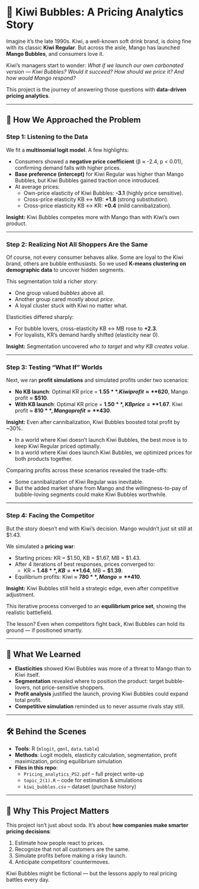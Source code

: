 # 🥤 Kiwi Bubbles: A Pricing Analytics Story  

Imagine it’s the late 1990s. Kiwi, a well-known soft drink brand, is doing fine with its classic **Kiwi Regular**. But across the aisle, Mango has launched **Mango Bubbles**, and consumers love it.  

Kiwi’s managers start to wonder: *What if we launch our own carbonated version — Kiwi Bubbles? Would it succeed? How should we price it? And how would Mango respond?*  

This project is the journey of answering those questions with **data-driven pricing analytics**.  

---

## 📖 How We Approached the Problem  

### Step 1: Listening to the Data  
We fit a **multinomial logit model**. A few highlights:  

- Consumers showed a **negative price coefficient** (β ≈ -2.4, p < 0.01), confirming demand falls with higher prices.  
- **Base preference (intercept)** for Kiwi Regular was higher than Mango Bubbles, but Kiwi Bubbles gained traction once introduced.  
- At average prices:  
  - Own-price elasticity of Kiwi Bubbles: **-3.1** (highly price sensitive).  
  - Cross-price elasticity KB ↔ MB: **+1.8** (strong substitution).  
  - Cross-price elasticity KB ↔ KR: **+0.4** (mild cannibalization).  

**Insight:** Kiwi Bubbles competes more with Mango than with Kiwi’s own product. 

---

### Step 2: Realizing Not All Shoppers Are the Same  
Of course, not every consumer behaves alike. Some are loyal to the Kiwi brand, others are bubble enthusiasts. So we used **K-means clustering on demographic data** to uncover hidden segments.  

This segmentation told a richer story:  
- One group valued *bubbles* above all.  
- Another group cared mostly about *price*.  
- A loyal cluster stuck with Kiwi no matter what.  

Elasticities differed sharply:  
- For bubble lovers, cross-elasticity KB ↔ MB rose to **+2.3**.  
- For loyalists, KR’s demand hardly shifted (elasticity near 0).  

**Insight:** Segmentation uncovered *who to target* and *why KB creates value*.  

---

### Step 3: Testing “What If” Worlds  
Next, we ran **profit simulations** and simulated profits under two scenarios:  

- **No KB launch**: Optimal KR price = **$1.55**. Kiwi profit ≈ **$620**, Mango profit ≈ **$510**.  
- **With KB launch**: Optimal KR price = **$1.50**, KB price = **$1.67**. Kiwi profit ≈ **$810**, Mango profit ≈ **$430**.  

**Insight:** Even after cannibalization, Kiwi Bubbles boosted total profit by ~30%.   

- In a world where Kiwi doesn’t launch Kiwi Bubbles, the best move is to keep Kiwi Regular priced optimally.  
- In a world where Kiwi does launch Kiwi Bubbles, we optimized prices for both products together.  

Comparing profits across these scenarios revealed the trade-offs:  
- Some cannibalization of Kiwi Regular was inevitable.  
- But the added market share from Mango and the willingness-to-pay of bubble-loving segments could make Kiwi Bubbles worthwhile.  

---

### Step 4: Facing the Competitor  
But the story doesn’t end with Kiwi’s decision. Mango wouldn’t just sit still at $1.43.  

We simulated a **pricing war**:  

- Starting prices: KR = $1.50, KB = $1.67, MB = $1.43.  
- After 4 iterations of best responses, prices converged to:  
  - KR = **$1.48**, KB = **$1.64**, MB = **$1.39**.  
- Equilibrium profits: Kiwi ≈ **$780**, Mango ≈ **$410**.  

**Insight:** Kiwi Bubbles still held a strategic edge, even after competitive adjustment.  

This iterative process converged to an **equilibrium price set**, showing the realistic battlefield.  

The lesson? Even when competitors fight back, Kiwi Bubbles can hold its ground — if positioned smartly.  

---

## 🔑 What We Learned  

- **Elasticities** showed Kiwi Bubbles was more of a threat to Mango than to Kiwi itself.  
- **Segmentation** revealed where to position the product: target bubble-lovers, not price-sensitive shoppers.  
- **Profit analysis** justified the launch, proving Kiwi Bubbles could expand total profit.  
- **Competitive simulation** reminded us to never assume rivals stay still.  

---

## 🛠️ Behind the Scenes  

- **Tools**: R (`mlogit`, `gmnl`, `data.table`)  
- **Methods**: Logit models, elasticity calculation, segmentation, profit maximization, pricing equilibrium simulation  
- **Files in this repo**:  
  - `Pricing_analytics_PS2.pdf` – full project write-up  
  - `topic_2(1).R` – code for estimation & simulations  
  - `kiwi_bubbles.csv` – dataset (purchase history)  

---

## 🌟 Why This Project Matters  

This project isn’t just about soda. It’s about **how companies make smarter pricing decisions**:  
1. Estimate how people react to prices.  
2. Recognize that not all customers are the same.  
3. Simulate profits before making a risky launch.  
4. Anticipate competitors’ countermoves.  

Kiwi Bubbles might be fictional — but the lessons apply to real pricing battles every day.  
